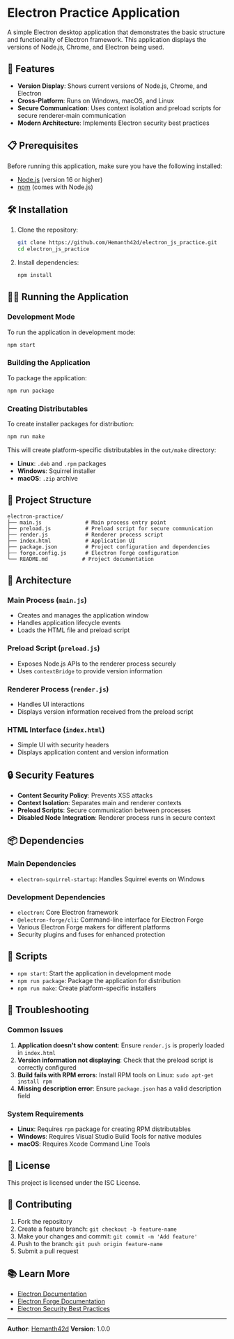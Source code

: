 # Electron Practice Application

A simple Electron desktop application that demonstrates the basic structure and functionality of Electron framework. This application displays the versions of Node.js, Chrome, and Electron being used.

## 🚀 Features

- **Version Display**: Shows current versions of Node.js, Chrome, and Electron
- **Cross-Platform**: Runs on Windows, macOS, and Linux
- **Secure Communication**: Uses context isolation and preload scripts for secure renderer-main communication
- **Modern Architecture**: Implements Electron security best practices

## 📋 Prerequisites

Before running this application, make sure you have the following installed:

- [Node.js](https://nodejs.org/) (version 16 or higher)
- [npm](https://www.npmjs.com/) (comes with Node.js)

## 🛠️ Installation

1. Clone the repository:

   ```bash
   git clone https://github.com/Hemanth42d/electron_js_practice.git
   cd electron_js_practice
   ```

2. Install dependencies:
   ```bash
   npm install
   ```

## 🏃‍♂️ Running the Application

### Development Mode

To run the application in development mode:

```bash
npm start
```

### Building the Application

To package the application:

```bash
npm run package
```

### Creating Distributables

To create installer packages for distribution:

```bash
npm run make
```

This will create platform-specific distributables in the `out/make` directory:

- **Linux**: `.deb` and `.rpm` packages
- **Windows**: Squirrel installer
- **macOS**: `.zip` archive

## 📁 Project Structure

```
electron-practice/
├── main.js              # Main process entry point
├── preload.js           # Preload script for secure communication
├── render.js            # Renderer process script
├── index.html           # Application UI
├── package.json         # Project configuration and dependencies
├── forge.config.js      # Electron Forge configuration
└── README.md           # Project documentation
```

## 🔧 Architecture

### Main Process (`main.js`)

- Creates and manages the application window
- Handles application lifecycle events
- Loads the HTML file and preload script

### Preload Script (`preload.js`)

- Exposes Node.js APIs to the renderer process securely
- Uses `contextBridge` to provide version information

### Renderer Process (`render.js`)

- Handles UI interactions
- Displays version information received from the preload script

### HTML Interface (`index.html`)

- Simple UI with security headers
- Displays application content and version information

## 🔒 Security Features

- **Content Security Policy**: Prevents XSS attacks
- **Context Isolation**: Separates main and renderer contexts
- **Preload Scripts**: Secure communication between processes
- **Disabled Node Integration**: Renderer process runs in secure context

## 📦 Dependencies

### Main Dependencies

- `electron-squirrel-startup`: Handles Squirrel events on Windows

### Development Dependencies

- `electron`: Core Electron framework
- `@electron-forge/cli`: Command-line interface for Electron Forge
- Various Electron Forge makers for different platforms
- Security plugins and fuses for enhanced protection

## 🚀 Scripts

- `npm start`: Start the application in development mode
- `npm run package`: Package the application for distribution
- `npm run make`: Create platform-specific installers

## 🐛 Troubleshooting

### Common Issues

1. **Application doesn't show content**: Ensure `render.js` is properly loaded in `index.html`
2. **Version information not displaying**: Check that the preload script is correctly configured
3. **Build fails with RPM errors**: Install RPM tools on Linux: `sudo apt-get install rpm`
4. **Missing description error**: Ensure `package.json` has a valid description field

### System Requirements

- **Linux**: Requires `rpm` package for creating RPM distributables
- **Windows**: Requires Visual Studio Build Tools for native modules
- **macOS**: Requires Xcode Command Line Tools

## 📝 License

This project is licensed under the ISC License.

## 🤝 Contributing

1. Fork the repository
2. Create a feature branch: `git checkout -b feature-name`
3. Make your changes and commit: `git commit -m 'Add feature'`
4. Push to the branch: `git push origin feature-name`
5. Submit a pull request

## 📚 Learn More

- [Electron Documentation](https://www.electronjs.org/docs)
- [Electron Forge Documentation](https://www.electronforge.io/)
- [Electron Security Best Practices](https://www.electronjs.org/docs/tutorial/security)

---

**Author**: [Hemanth42d](https://github.com/Hemanth42d)
**Version**: 1.0.0

